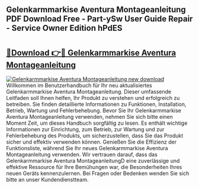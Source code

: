 ## Gelenkarmmarkise Aventura Montageanleitung PDF Download Free - Part-ySw User Guide Repair - Service Owner Edition hPdES

# <h2><a href="http://df8al7.blite.top/?on=Gelenkarmmarkise+Aventura+Montageanleitung">🔗Download 👉🔴 Gelenkarmmarkise Aventura Montageanleitung</a></h2>

[![Gelenkarmmarkise Aventura Montageanleitung new download](https://i.imgur.com/lujVjoI.png)](http://df8al7.blite.top/?on=Gelenkarmmarkise+Aventura+Montageanleitung)
Willkommen im Benutzerhandbuch für Ihr neu aktualisiertes Gelenkarmmarkise Aventura Montageanleitung. Dieser umfassende Leitfaden soll Ihnen helfen, Ihr Produkt zu verstehen und erfolgreich zu betreiben. Sie finden detaillierte Informationen zu Funktionen, Installation, Betrieb, Wartung und Fehlerbehebung. Bevor Sie Ihr Gelenkarmmarkise Aventura Montageanleitung verwenden, nehmen Sie sich bitte einen Moment Zeit, um dieses Handbuch sorgfältig zu lesen. Es enthält wichtige Informationen zur Einrichtung, zum Betrieb, zur Wartung und zur Fehlerbehebung des Produkts, um sicherzustellen, dass Sie das Produkt sicher und effektiv verwenden können. Genießen Sie die Effizienz der Funktionsliste, während Sie Ihr neues Gelenkarmmarkise Aventura Montageanleitung verwenden. Wir vertrauen darauf, dass das Gelenkarmmarkise Aventura MontageanleitungD eine zuverlässige und effektive Ressource für Ihre Bemühungen war, die Besonderheiten Ihres neuen Geräts kennenzulernen. Bei Fragen oder Bedenken wenden Sie sich bitte an unser Kundendienstteam.
